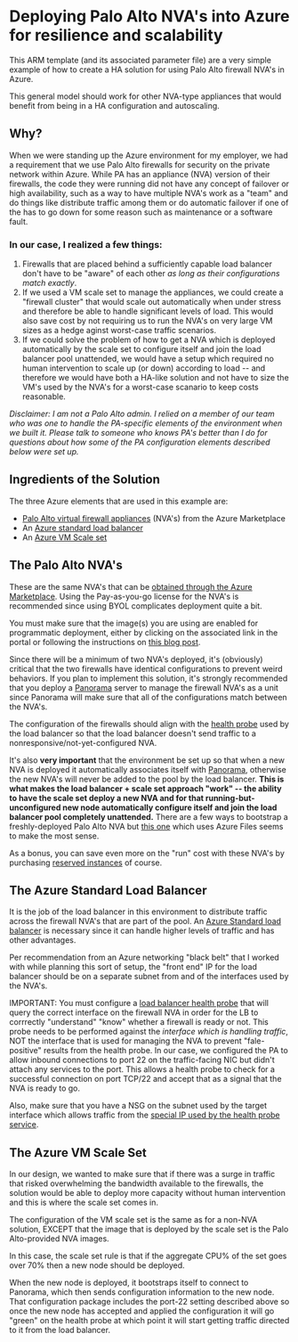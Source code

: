 # Deploying Palo Alto NVA's into Azure for resilience and scalability

This ARM template (and its associated parameter file) are a very simple example of how to create a HA solution for using Palo Alto firewall NVA's in Azure.  

This general model should work for other NVA-type appliances that would benefit from being in a HA configuration and autoscaling.

## Why?

When we were standing up the Azure environment for my employer, we had a requirement that we use Palo Alto firewalls for security on the private network within Azure.  While PA has an appliance (NVA) version of their firewalls, the code they were running did not have any concept of failover or high availability, such as a way to have multiple NVA's work as a "team" and do things like distribute traffic among them or do automatic failover if one of the has to go down for some reason such as maintenance or a software fault.

### In our case, I realized a few things:

1. Firewalls that are placed behind a sufficiently capable load balancer don't have to be "aware" of each other *as long as their configurations match exactly*.
2. If we used a VM scale set to manage the appliances, we could create a "firewall cluster" that would scale out automatically when under stress and therefore be able to handle significant levels of load.  This would also save cost by not requiring us to run the NVA's on very large VM sizes as a hedge aginst worst-case traffic scenarios.
3. If we could solve the problem of how to get a NVA which is deployed automatically by the scale set to configure itself and join the load balancer pool unattended, we would have a setup which required no human intervention to scale up (or down) according to load -- and therefore we would have both a HA-like solution and not have to size the VM's used by the NVA's for a worst-case scanario to keep costs reasonable.

*Disclaimer: I am not a Palo Alto admin.  I relied on a member of our team who was one to handle the PA-specific elements of the environment when we built it.  Please talk to someone who knows PA's better than I do for questions about how some of the PA configuration elements described below were set up.*

## Ingredients of the Solution

The three Azure elements that are used in this example are:

* [Palo Alto virtual firewall appliances](https://www.paloaltonetworks.com/resources/datasheets/vm-series-for-microsoft-azure.html) (NVA's) from the Azure Marketplace
* An [Azure standard load balancer](https://docs.microsoft.com/en-us/azure/load-balancer/skus)
* An [Azure VM Scale set](https://docs.microsoft.com/en-us/azure/virtual-machine-scale-sets/overview)

## The Palo Alto NVA's

These are the same NVA's that can be [obtained through the Azure Marketplace](https://azuremarketplace.microsoft.com/en-us/marketplace/apps/paloaltonetworks.vmseries-ngfw?tab=Overview).  Using the Pay-as-you-go license for the NVA's is recommended since using BYOL complicates deployment quite a bit.

You must make sure that the image(s) you are using are enabled for programmatic deployment, either by clicking on the associated link in the portal or following the instructions on [this blog post](http://blog.turtlesystems.co.uk/2018/10/16/Enabling-Programmatic-Access-in-Azure).

Since there will be a minimum of two NVA's deployed, it's (obviously) critical that the two firewalls have identical configurations to prevent weird behaviors.
If you plan to implement this solution, it's strongly recommended that you deploy a [Panorama](https://www.paloaltonetworks.com/network-security/panorama) server to manage the firewall NVA's as a unit since Panorama will make sure that all of the configurations match between the NVA's.

The configuration of the firewalls should align with the [health probe](https://docs.microsoft.com/en-us/azure/load-balancer/load-balancer-custom-probe-overview) used by the load balancer so that the load balancer doesn't send traffic to a nonresponsive/not-yet-configured NVA.

It's also **very important** that the environment be set up so that when a new NVA is deployed it automatically associates itself with [Panorama](https://www.paloaltonetworks.com/network-security/panorama), otherwise the new NVA's will never be added to the pool by the load balancer.  **This is what makes the load balancer + scale set approach "work" -- the ability to have the scale set deploy a new NVA and for that running-but-unconfigured new node automatically configure itself and join the load balancer pool completely unattended.**  There are a few ways to bootstrap a freshly-deployed Palo Alto NVA but [this one](https://docs.paloaltonetworks.com/vm-series/8-1/vm-series-deployment/bootstrap-the-vm-series-firewall/bootstrap-the-vm-series-firewall-in-azure.html) which uses Azure Files seems to make the most sense.

As a bonus, you can save even more on the "run" cost with these NVA's by purchasing [reserved instances](https://azure.microsoft.com/en-us/pricing/reserved-vm-instances/) of course.

## The Azure Standard Load Balancer

It is the job of the load balancer in this environment to distribute traffic across the firewall NVA's that are part of the pool.  An [Azure Standard load balancer](https://docs.microsoft.com/en-us/azure/load-balancer/skus) is necessary since it can handle higher levels of traffic and has other advantages.

Per recommendation from an Azure networking "black belt" that I worked with while planning this sort of setup, the "front end" IP for the load balancer should be on a separate subnet from and of the interfaces used by the NVA's.

IMPORTANT: You must configure a [load balancer health probe](https://docs.microsoft.com/en-us/azure/load-balancer/load-balancer-custom-probe-overview) that will query the correct interface on the firewall NVA in order for the LB to corrrectly "understand" "know" whether a firewall is ready or not.  This probe needs to be performed against the _interface which is handling traffic_, NOT the interface that is used for managing the NVA to prevent "fale-positive" results from the health probe.  In our case, we configured the PA to allow inbound connections to port 22 on the traffic-facing NIC but didn't attach any services to the port.  This allows a health probe to check for a successful connection on port TCP/22 and accept that as a signal that the NVA is ready to go.

Also, make sure that you have a NSG on the subnet used by the target interface which allows traffic from the [special IP used by the health probe service](https://docs.microsoft.com/en-us/azure/virtual-network/what-is-ip-address-168-63-129-16).

## The Azure VM Scale Set

In our design, we wanted to make sure that if there was a surge in traffic that risked overwhelming the bandwidth available to the firewalls, the solution would be able to deploy more capacity without human intervention and this is where the scale set comes in.

The configuration of the VM scale set is the same as for a non-NVA solution, EXCEPT that the image that is deployed by the scale set is the Palo Alto-provided NVA images.

In this case, the scale set rule is that if the aggregate CPU% of the set goes over 70% then a new node should be deployed.

When the new node is deployed, it bootstraps itself to connect to Panorama, which then sends configuration information to the new node.  That configuration package includes the port-22 setting described above so once the new node has accepted and applied the configuration it will go "green" on the health probe at which point it will start getting traffic directed to it from the load balancer.

